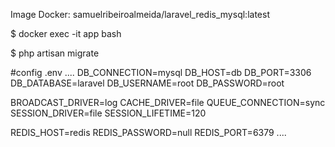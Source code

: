 Image Docker:
samuelribeiroalmeida/laravel_redis_mysql:latest

$ docker exec -it app bash

$ php artisan migrate


#config .env
....
DB_CONNECTION=mysql
DB_HOST=db
DB_PORT=3306
DB_DATABASE=laravel
DB_USERNAME=root
DB_PASSWORD=root

BROADCAST_DRIVER=log
CACHE_DRIVER=file
QUEUE_CONNECTION=sync
SESSION_DRIVER=file
SESSION_LIFETIME=120

REDIS_HOST=redis
REDIS_PASSWORD=null
REDIS_PORT=6379
....
